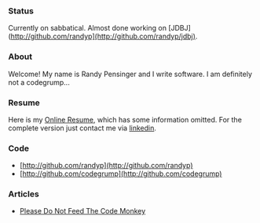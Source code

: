 ### Status
Currently on sabbatical. Almost done working on [JDBJ](http://github.com/randyp](http://github.com/randyp/jdbj).

### About
Welcome! My name is Randy Pensinger and I write software. I am definitely not a codegrump...

### Resume
Here is my [Online Resume](http://github.com/randyp/resume), which has some information omitted. For the complete version just contact me via [linkedin](https://www.linkedin.com/pub/randy-pensinger/78/b83/460).

### Code
* [http://github.com/randyp](http://github.com/randyp)
* [http://github.com/codegrump](http://github.com/codegrump)

### Articles
* [Please Do Not Feed The Code Monkey](please-do-not-feed-the-code-monkey.html)
